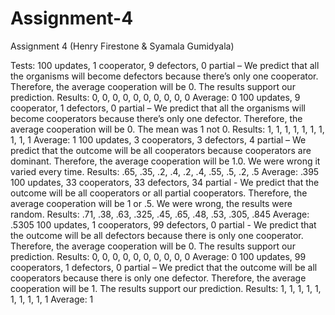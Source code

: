 # Assignment-4
Assignment 4 (Henry Firestone & Syamala Gumidyala)

Tests:
100 updates, 1 cooperator, 9 defectors, 0 partial – We predict that all the organisms will become defectors because there’s only one cooperator. Therefore, the average cooperation will be 0. The results support our prediction. 
Results: 0, 0, 0, 0, 0, 0, 0, 0, 0, 0 
Average: 0
100 updates, 9 cooperator, 1 defectors, 0 partial – We predict that all the organisms will become cooperators because there’s only one defector. Therefore, the average cooperation will be 0.
The mean was 1 not 0.
Results: 1, 1, 1, 1, 1, 1, 1, 1, 1, 1
Average: 1
100 updates, 3 cooperators, 3 defectors, 4 partial – We predict that the outcome will be all cooperators because cooperators are dominant. Therefore, the average cooperation will be 1.0. We were wrong it varied every time.
Results: .65, .35, .2, .4, .2, .4, .55, .5, .2, .5
Average: .395
100 updates, 33 cooperators, 33 defectors, 34 partial - We predict that the outcome will be all cooperators or all partial cooperators. Therefore, the average cooperation will be 1 or .5. We were wrong, the results were random.
Results: .71, .38, .63, .325, .45, .65, .48, .53, .305, .845
Average: .5305
100 updates, 1 cooperators, 99 defectors, 0 partial - We predict that the outcome will be all defectors because there is only one cooperator. Therefore, the average cooperation will be 0. The results support our prediction. 
Results: 0, 0, 0, 0, 0, 0, 0, 0, 0, 0 
Average: 0
100 updates, 99 cooperators, 1 defectors, 0 partial – We predict that the outcome will be all cooperators because there is only one defector. Therefore, the average cooperation will be 1. The results support our prediction. 
Results: 1, 1, 1, 1, 1, 1, 1, 1, 1, 1
Average: 1
